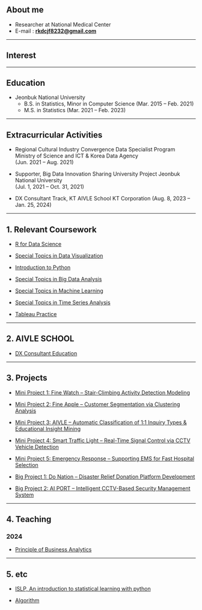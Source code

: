 
## About me

* Researcher at National Medical Center
* E-mail : **rkdcjf8232@gmail.com**

***

## Interest

  
***

## Education

* Jeonbuk National University  
  * B.S. in Statistics, Minor in Computer Science (Mar. 2015 – Feb. 2021)  
  * M.S. in Statistics (Mar. 2021 – Feb. 2023)

*** 
## Extracurricular Activities

* Regional Cultural Industry Convergence Data Specialist Program Ministry of Science and ICT & Korea Data Agency  
  (Jun. 2021 – Aug. 2021)

* Supporter, Big Data Innovation Sharing University Project Jeonbuk National University  
  (Jul. 1, 2021 – Oct. 31, 2021)

* DX Consultant Track, KT AIVLE School  KT Corporation (Aug. 8, 2023 – Jan. 25, 2024)

***

## 1. Relevant Coursework

* [R for Data Science](https://gangcheol.github.io/mysite/posts/Lecture/RFD/%ED%86%B5%EA%B3%84%EB%B6%84%EC%84%9D/2021-06-01-01.%20sampling.html)

* [Special Topics in Data Visualization](https://gangcheol.github.io/mysite/posts/Lecture/STDV/2023-02-24-boxplot,%20histogram.html)

* [Introduction to Python](https://gangcheol.github.io/mysite/posts/Lecture/IP/2023-08-01-01wk.html)

* [Special Topics in Big Data Analysis](https://gangcheol.github.io/mysite/posts/Lecture/STBD/2022-03-08-(1%EC%A3%BC%EC%B0%A8).html)

* [Special Topics in Machine Learning](https://gangcheol.github.io/mysite/posts/Lecture/STML/2022-01-27-Intro.html)

* [Special Topics in Time Series Analysis](https://gangcheol.github.io/mysite/posts/Lecture/STTS/2021-09-01-00.%20intro.html)

* [Tableau Practice](https://gangcheol.github.io/TI2023/)

***

## 2. AIVLE SCHOOL
* [DX Consultant Education](https://gangcheol.github.io/mysite2/)

***

## 3. Projects

* [Mini Project 1: Fine Watch – Stair-Climbing Activity Detection Modeling](https://gangcheol.github.io/projects/posts/mini%20projects/Fine%20Watch/2023-09-20-00%20.%20EDA%20,%20modeling.html)

* [Mini Project 2: Fine Apple – Customer Segmentation via Clustering Analysis](https://gangcheol.github.io/projects/posts/mini%20projects/Fine%20Apple/2023-09-26-00.%20EDA.html)

* [Mini Project 3: AIVLE – Automatic Classification of 1:1 Inquiry Types & Educational Insight Mining](https://gangcheol.github.io/projects/posts/mini%20projects/AIVLE/2023-10-16-00.%20%EB%AC%B8%EC%9D%98%20%EC%9C%A0%ED%98%95%20%EC%9E%90%EB%8F%99%EB%B6%84%EB%A5%98%20%EB%AA%A8%EB%8D%B8%EB%A7%81%20%EC%83%9D%EC%84%B1.html)

* [Mini Project 4: Smart Traffic Light – Real-Time Signal Control via CCTV Vehicle Detection](https://gangcheol.github.io/projects/posts/mini%20projects/CCTV%20%EC%B0%A8%EB%9F%89%EC%9D%B8%EC%8B%9D/2023-10-23-00.%20%EC%8B%A4%EC%8B%9C%EA%B0%84%20%EC%8B%A0%ED%98%B8%EB%93%B1%20%EC%A0%9C%EC%96%B4.html)

* [Mini Project 5: Emergency Response – Supporting EMS for Fast Hospital Selection](https://gangcheol.github.io/projects/posts/mini%20projects/%EB%B3%91%EC%9B%90%EC%84%A0%EC%A0%95%20%EC%86%94%EB%A3%A8%EC%85%98/2023-10-30-00.%20%EB%8D%B0%EC%9D%B4%ED%84%B0%20%EA%B0%80%EC%A0%B8%EC%98%A4%EA%B8%B0.html)


* [Big Project 1: Do Nation – Disaster Relief Donation Platform Development](https://gangcheol.github.io/projects/posts/big%20projects/Do,%20Nation/2023-11-05-00.%20%EA%B8%B0%ED%9A%8D%EC%84%9C.html)

* [Big Project 2: AI PORT – Intelligent CCTV-Based Security Management System](https://gangcheol.github.io/projects/posts/big%20projects/AI%20PORT/2023-12-28-01.%20model%20train.html)

***

## 4. Teaching

### 2024

* [Principle of Business Analytics](https://gangcheol.github.io/edu1/)

***

## 5. etc

* [ISLP,  An introduction to statistical learning with python](https://gangcheol.github.io/ISLP2023/)

* [Algorithm](https://gangcheol.github.io/IA2023/)
